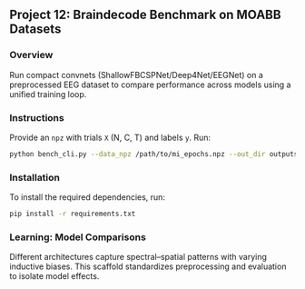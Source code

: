 ## Project 12: Braindecode Benchmark on MOABB Datasets

### Overview
Run compact convnets (ShallowFBCSPNet/Deep4Net/EEGNet) on a preprocessed EEG dataset to compare performance across models using a unified training loop.

### Instructions
Provide an `npz` with trials `X` (N, C, T) and labels `y`. Run:
```bash
python bench_cli.py --data_npz /path/to/mi_epochs.npz --out_dir outputs/bench
```

### Installation

To install the required dependencies, run:

```bash
pip install -r requirements.txt
```

### Learning: Model Comparisons
Different architectures capture spectral–spatial patterns with varying inductive biases. This scaffold standardizes preprocessing and evaluation to isolate model effects.

